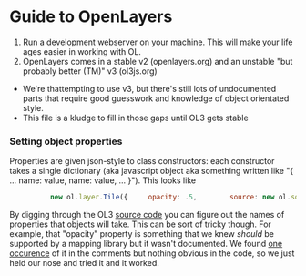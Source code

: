 # Guide to OpenLayers

1) Run a development webserver on your machine. This will make your life ages easier in working with OL.
2) OpenLayers comes in a stable v2 (openlayers.org) and an unstable "but probably better (TM)" v3 (ol3js.org)
  * We're thattempting to use v3, but there's still lots of undocumented parts that require good guesswork and knowledge of object orientated style.
  * This file is a kludge to fill in those gaps until OL3 gets stable


### Setting object properties
Properties are given json-style to class constructors:
each constructor takes a single dictionary (aka javascript object aka something written like
 "{ ... name: value, name: value, ... }").
This looks like
```javascript
          new ol.layer.Tile({     opacity: .5,        source: new ol.source.OSM()          })
```

 By digging through the OL3 [source code](https://github.com/openlayers/ol3/tree/master/src/ol/layer)
 you can figure out the names of properties that objects will take. This can be sort of tricky though.
 For example, that "opacity" property is something that we knew _should_ be supported by a mapping library
 but it wasn't documented.
 We found [one occurence](https://github.com/openlayers/ol3/blob/315c42f0a7bad339c96f2f936d7513a498df1b12/src/ol/layer/layer.js#L20)
 of it in the comments but nothing obvious in the code, so we just held our nose and tried it and it worked.
